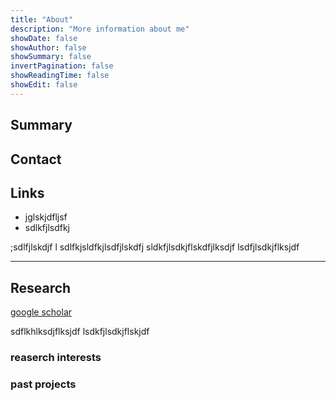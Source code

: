```yaml
---
title: "About"
description: "More information about me"
showDate: false
showAuthor: false
showSummary: false
invertPagination: false
showReadingTime: false
showEdit: false
---
```

## Summary

## Contact

## Links
- jglskjdfljsf
- sdlkfjlsdfkj 

;sdlfjlskdjf l
sdlfkjsldfkjlsdfjlskdfj 
sldkfjlsdkjflskdfjlksdjf 
lsdfjlsdkjflksjdf

---
## Research 

[google scholar](https://scholar.google.com/citations?user=AcpzHc8AAAAJ&hl=en)

sdflkhlksdjflksjdf
lsdkfjlsdkjflskjdf


### reaserch interests

### past projects


